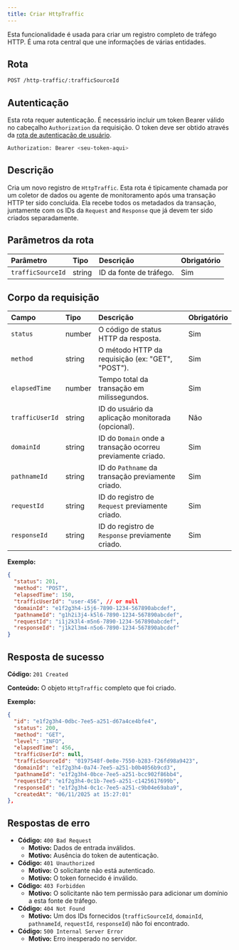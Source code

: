 ```yaml
---
title: Criar HttpTraffic
---
```


Esta funcionalidade é usada para criar um registro completo de tráfego HTTP. É uma rota central que une informações de várias entidades.

## Rota

```bash
POST /http-traffic/:trafficSourceId
```

## Autenticação

Esta rota requer autenticação. É necessário incluir um token Bearer válido no cabeçalho `Authorization` da requisição. O token deve ser obtido através da [rota de autenticação de usuário](/user/authuser/).

```bash
Authorization: Bearer <seu-token-aqui>
```

## Descrição

Cria um novo registro de `HttpTraffic`. Esta rota é tipicamente chamada por um coletor de dados ou agente de monitoramento após uma transação HTTP ter sido concluída. Ela recebe todos os metadados da transação, juntamente com os IDs da `Request` and `Response` que já devem ter sido criados separadamente.

## Parâmetros da rota

| Parâmetro         | Tipo   | Descrição               | Obrigatório |
| :---------------- | :----- | :---------------------- | :---------- |
| `trafficSourceId` | string | ID da fonte de tráfego. | Sim         |

## Corpo da requisição

| Campo           | Tipo   | Descrição                                                   | Obrigatório |
| :-------------- | :----- | :---------------------------------------------------------- | :---------- |
| `status`        | number | O código de status HTTP da resposta.                        | Sim         |
| `method`        | string | O método HTTP da requisição (ex: "GET", "POST").            | Sim         |
| `elapsedTime`   | number | Tempo total da transação em milissegundos.                  | Sim         |
| `trafficUserId` | string | ID do usuário da aplicação monitorada (opcional).           | Não         |
| `domainId`      | string | ID do `Domain` onde a transação ocorreu previamente criado. | Sim         |
| `pathnameId`    | string | ID do `Pathname` da transação previamente criado.           | Sim         |
| `requestId`     | string | ID do registro de `Request` previamente criado.             | Sim         |
| `responseId`    | string | ID do registro de `Response` previamente criado.            | Sim         |

**Exemplo:**

```json
{
  "status": 201,
  "method": "POST",
  "elapsedTime": 150,
  "trafficUserId": "user-456", // or null
  "domainId": "e1f2g3h4-i5j6-7890-1234-567890abcdef",
  "pathnameId": "g1h2i3j4-k5l6-7890-1234-567890abcdef",
  "requestId": "i1j2k3l4-m5n6-7890-1234-567890abcdef",
  "responseId": "j1k2l3m4-n5o6-7890-1234-567890abcdef"
}
```

## Resposta de sucesso

**Código:** `201 Created`

**Conteúdo:** O objeto `HttpTraffic` completo que foi criado.

**Exemplo:**

```json
{
  "id": "e1f2g3h4-0dbc-7ee5-a251-d67a4ce4bfe4",
  "status": 200,
  "method": "GET",
  "level": "INFO",
  "elapsedTime": 456,
  "trafficUserId": null,
  "trafficSourceId": "0197548f-0e8e-7550-b283-f26fd98a9423",
  "domainId": "e1f2g3h4-0a74-7ee5-a251-b0b4056b9cd3",
  "pathnameId": "e1f2g3h4-0bce-7ee5-a251-bcc902f86bb4",
  "requestId": "e1f2g3h4-0c1b-7ee5-a251-c1425617699b",
  "responseId": "e1f2g3h4-0c1c-7ee5-a251-c9b04e69aba9",
  "createdAt": "06/11/2025 at 15:27:01"
},
```

## Respostas de erro

- **Código:** `400 Bad Request`
  - **Motivo:** Dados de entrada inválidos.
  - **Motivo:** Ausência do token de autenticação.
- **Código:** `401 Unauthorized`
  - **Motivo:** O solicitante não está autenticado.
  - **Motivo:** O token fornecido é inválido.
- **Código:** `403 Forbidden`
  - **Motivo:** O solicitante não tem permissão para adicionar um domínio a esta fonte de tráfego.
- **Código:** `404 Not Found`
  - **Motivo:** Um dos IDs fornecidos (`trafficSourceId`, `domainId`, `pathnameId`, `requestId`, `responseId`) não foi encontrado.
- **Código:** `500 Internal Server Error`
  - **Motivo:** Erro inesperado no servidor.
